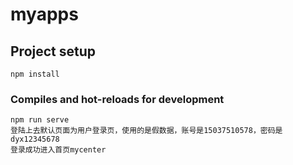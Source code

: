 # myapps

## Project setup
```
npm install
```

### Compiles and hot-reloads for development
```
npm run serve
登陆上去默认页面为用户登录页，使用的是假数据，账号是15037510578，密码是dyx12345678
登录成功进入首页mycenter
```


